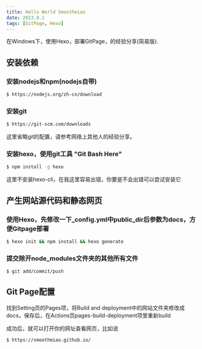 ```yaml
---
title: Hello World Smoothmiao
date: 2023.8.1
tags: [GitPage, Hexo]
---
```

在Windows下，使用Hexo，部署GitPage，的经验分享(简易版).

## 安装依赖

### 安装nodejs和npm(nodejs自带)
``` bash
$ https://nodejs.org/zh-cn/download
```

### 安装git
``` bash
$ https://git-scm.com/downloads
```
这里省略git的配置，请参考网络上其他人的经验分享。

### 安装hexo，使用git工具 "Git Bash Here"
``` bash
$ npm install -g hexo
```
这里不安装hexo-cli，在我这里容易出错，你要是不会出错可以尝试安装它

## 产生网站源代码和静态网页

### 使用Hexo，先修改一下_config.yml中public_dir后参数为docs，方便Gitpage部署
``` bash
$ hexo init && npm install && hexo generate
```

### 提交除开node_modules文件夹的其他所有文件
``` bash
$ git add/commit/push
```

## Git Page配置
找到Setting页的Pages项，将Build and deployment中的网站文件夹修改成docs，保存后，在Actions页pages-build-deployment项里重新build

成功后，就可以打开你的网址查看网页，比如说
``` bash
$ https://smoothmiao.github.io/
```

